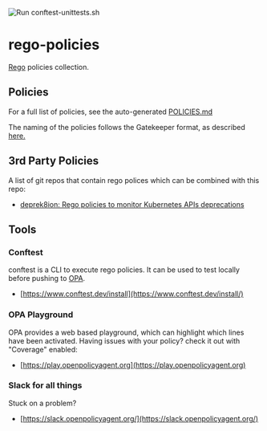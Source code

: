 ![Run conftest-unittests.sh](https://github.com/garethahealy/rego-policies/workflows/Run%20conftest-unittests.sh/badge.svg)

# rego-policies
[Rego](https://www.openpolicyagent.org/docs/latest/policy-language/) policies collection.

## Policies
For a full list of policies, see the auto-generated [POLICIES.md](POLICIES.md)

The naming of the policies follows the Gatekeeper format, as described [here.](https://github.com/plexsystems/konstraint/blob/main/docs/constraint_creation.md#resource-naming)

## 3rd Party Policies
A list of git repos that contain rego polices which can be combined with this repo:
- [deprek8ion: Rego policies to monitor Kubernetes APIs deprecations](https://github.com/swade1987/deprek8ion)

## Tools
### Conftest
conftest is a CLI to execute rego policies. It can be used to test locally before pushing to [OPA](https://www.openpolicyagent.org/).
- [https://www.conftest.dev/install](https://www.conftest.dev/install/)

### OPA Playground
OPA provides a web based playground, which can highlight which lines have been activated. Having issues with your policy? check it out with "Coverage" enabled:
- [https://play.openpolicyagent.org](https://play.openpolicyagent.org)

### Slack for all things
Stuck on a problem?
- [https://slack.openpolicyagent.org/](https://slack.openpolicyagent.org/)
